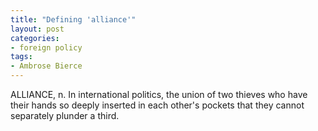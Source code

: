 ```yaml
---
title: "Defining 'alliance'"
layout: post
categories:
- foreign policy
tags:
- Ambrose Bierce
---
```


ALLIANCE, n. In international politics, the union of two thieves who have their hands so deeply inserted in each other's pockets that they cannot separately plunder a third.